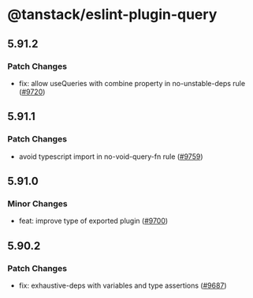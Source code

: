 # @tanstack/eslint-plugin-query

## 5.91.2

### Patch Changes

- fix: allow useQueries with combine property in no-unstable-deps rule ([#9720](https://github.com/TanStack/query/pull/9720))

## 5.91.1

### Patch Changes

- avoid typescript import in no-void-query-fn rule ([#9759](https://github.com/TanStack/query/pull/9759))

## 5.91.0

### Minor Changes

- feat: improve type of exported plugin ([#9700](https://github.com/TanStack/query/pull/9700))

## 5.90.2

### Patch Changes

- fix: exhaustive-deps with variables and type assertions ([#9687](https://github.com/TanStack/query/pull/9687))

